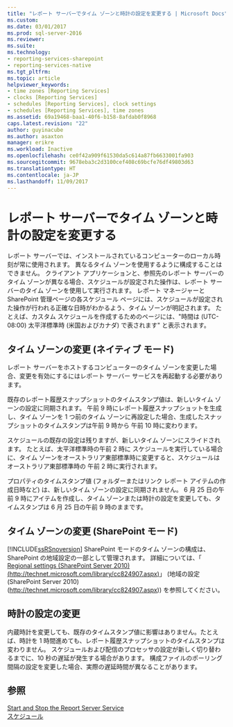 ```yaml
---
title: "レポート サーバーでタイム ゾーンと時計の設定を変更する | Microsoft Docs"
ms.custom: 
ms.date: 03/01/2017
ms.prod: sql-server-2016
ms.reviewer: 
ms.suite: 
ms.technology:
- reporting-services-sharepoint
- reporting-services-native
ms.tgt_pltfrm: 
ms.topic: article
helpviewer_keywords:
- time zones [Reporting Services]
- clocks [Reporting Services]
- schedules [Reporting Services], clock settings
- schedules [Reporting Services], time zones
ms.assetid: 69a19468-baa1-40f6-b158-8afdab0f8968
caps.latest.revision: "22"
author: guyinacube
ms.author: asaxton
manager: erikre
ms.workload: Inactive
ms.openlocfilehash: ce0f42a909f61530da5c614a87fb6633001fa903
ms.sourcegitcommit: 9678eba3c2d3100cef408c69bcfe76df49803d63
ms.translationtype: HT
ms.contentlocale: ja-JP
ms.lasthandoff: 11/09/2017
---
```

# <a name="change-time-zones-and-clock-settings-on-a-report-server"></a>レポート サーバーでタイム ゾーンと時計の設定を変更する
  レポート サーバーでは、インストールされているコンピューターのローカル時刻が常に使用されます。 異なるタイム ゾーンを使用するように構成することはできません。 クライアント アプリケーションと、参照先のレポート サーバーのタイム ゾーンが異なる場合、スケジュールが設定された操作は、レポート サーバーのタイム ゾーンを使用して実行されます。 レポート マネージャーと SharePoint 管理ページの各スケジュール ページには、スケジュールが設定された操作が行われる正確な日時がわかるよう、タイム ゾーンが明記されます。 たとえば、カスタム スケジュールを作成するためのページには、"時間は (UTC-08:00) 太平洋標準時 (米国およびカナダ) で表されます" と表示されます。  
  
## <a name="changing-the-time-zone-native-mode"></a>タイム ゾーンの変更 (ネイティブ モード)  
 レポート サーバーをホストするコンピューターのタイム ゾーンを変更した場合、変更を有効にするにはレポート サーバー サービスを再起動する必要があります。  
  
 既存のレポート履歴スナップショットのタイムスタンプ値は、新しいタイム ゾーンの設定に同期されます。 午前 9 時にレポート履歴スナップショットを生成し、タイム ゾーンを 1 つ前のタイム ゾーンに再設定した場合、生成したスナップショットのタイムスタンプは午前 9 時から 午前 10 時に変わります。  
  
 スケジュールの既存の設定は残りますが、新しいタイム ゾーンにスライドされます。 たとえば、太平洋標準時の午前 2 時に スケジュールを実行している場合に、タイム ゾーンをオーストラリア東部標準時に変更すると、スケジュールはオーストラリア東部標準時の 午前 2 時に実行されます。  
  
 プロパティのタイムスタンプ値 (フォルダーまたはリンク レポート アイテムの作成日時など) は、新しいタイム ゾーンの設定に同期されません。 6 月 25 日の午前 9 時にアイテムを作成し、タイム ゾーンまたは時計の設定を変更しても、タイムスタンプは 6 月 25 日の午前 9 時のままです。  
  
## <a name="changing-the-time-zone-sharepoint-mode"></a>タイム ゾーンの変更 (SharePoint モード)  
 [!INCLUDE[ssRSnoversion](../../includes/ssrsnoversion-md.md)] SharePoint モードのタイム ゾーンの構成は、SharePoint の地域設定の一部として管理されます。 詳細については、「 [Regional settings (SharePoint Server 2010) (http://technet.microsoft.com/library/cc824907.aspx)](http://technet.microsoft.com/library/cc824907.aspx)」 (地域の設定 (SharePoint Server 2010) (http://technet.microsoft.com/library/cc824907.aspx)) を参照してください。  
  
## <a name="changing-the-clock-settings"></a>時計の設定の変更  
 内蔵時計を変更しても、既存のタイムスタンプ値に影響はありません。たとえば、時計を 1 時間進めても、レポート履歴スナップショットのタイムスタンプは変わりません。 スケジュールおよび配信のプロセッサの設定が新しく切り替わるまでに、10 秒の遅延が発生する場合があります。 構成ファイルのポーリング間隔の設定を変更した場合、実際の遅延時間が異なることがあります。  
  
## <a name="see-also"></a>参照  
 [Start and Stop the Report Server Service](../../reporting-services/report-server/start-and-stop-the-report-server-service.md)   
 [スケジュール](../../reporting-services/subscriptions/schedules.md)  
  
  
